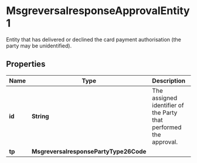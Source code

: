 

# MsgreversalresponseApprovalEntity1

Entity that has delivered or declined the card payment authorisation (the party may be unidentified).

## Properties

| Name | Type | Description | Notes |
|------------ | ------------- | ------------- | -------------|
|**id** | **String** | The assigned identifier of the Party that performed the approval. |  [optional] |
|**tp** | **MsgreversalresponsePartyType26Code** |  |  [optional] |




